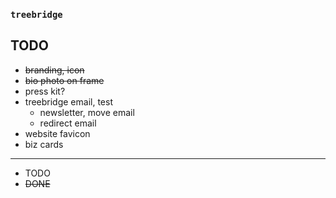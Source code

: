 ### `treebridge`

## TODO

- ~~branding, icon~~
- ~~bio photo on frame~~
- press kit?
- treebridge email, test
  - newsletter, move email
  - redirect email
- website favicon
- biz cards

--------

- TODO
- ~~DONE~~
